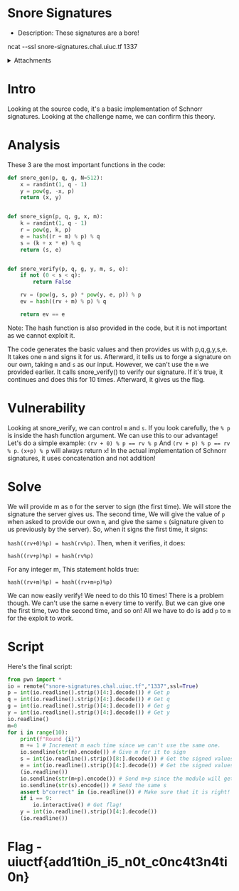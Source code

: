 # Snore Signatures

- Description: These signatures are a bore!

ncat --ssl snore-signatures.chal.uiuc.tf 1337

<details>
  <summary>Attachments</summary>
	
  [chal.py](https://uiuctf-2024-rctf-challenge-uploads.storage.googleapis.com/uploads/b477a42de9e90bafc5bd16405fee97b4b532d9b96e25330eb55ae1c2aa45e4f0/chal.py)
</details>


# Intro

Looking at the source code, it's a basic implementation of Schnorr signatures. Looking at the challenge name, we can confirm this theory.

# Analysis

These 3 are the most important functions in the code:

```python
def snore_gen(p, q, g, N=512):
    x = randint(1, q - 1)
    y = pow(g, -x, p)
    return (x, y)


def snore_sign(p, q, g, x, m):
    k = randint(1, q - 1)
    r = pow(g, k, p)
    e = hash((r + m) % p) % q
    s = (k + x * e) % q
    return (s, e)


def snore_verify(p, q, g, y, m, s, e):
    if not (0 < s < q):
        return False

    rv = (pow(g, s, p) * pow(y, e, p)) % p
    ev = hash((rv + m) % p) % q

    return ev == e
```

Note: The hash function is also provided in the code, but it is not important as we cannot exploit it.

The code generates the basic values and then provides us with p,q,g,y,s,e. It takes one `m` and signs it for us. Afterward, it tells us to forge a signature on our own, taking `m` and `s` as our input. However, we can't use the `m` we provided earlier. It calls snore_verify() to verify our signature. If it's true, it continues and does this for 10 times. Afterward, it gives us the flag.

# Vulnerability

Looking at snore_verify, we can control `m` and `s`. If you look carefully, the `% p` is inside the hash function argument. We can use this to our advantage! Let's do a simple example: `(rv + 0) % p == rv % p` And `(rv + p) % p == rv % p`. `(x+p) % p` will always return `x`! In the actual implementation of Schnorr signatures, it uses concatenation and not addition!

# Solve

We will provide m as `0` for the server to sign (the first time). We will store the signature the server gives us. The second time, We will give the value of `p` when asked to provide our own `m`, and give the same `s` (signature given to us previously by the server). So, when it signs the first time, it signs:

`hash((rv+0)%p) = hash(rv%p)`. 
Then, when it verifies, it does:

`hash((rv+p)%p) = hash(rv%p)`

For any integer m, This statement holds true:

`hash((rv+m)%p) = hash((rv+m+p)%p)`

We can now easily verify! We need to do this 10 times! There is a problem though. We can't use the same `m` every time to verify. But we can give one the first time, two the second time, and so on! All we have to do is add `p` to `m` for the exploit to work.

# Script

Here's the final script:

```python
from pwn import *
io = remote("snore-signatures.chal.uiuc.tf","1337",ssl=True)
p = int(io.readline().strip()[4:].decode()) # Get p
q = int(io.readline().strip()[4:].decode()) # Get q
g = int(io.readline().strip()[4:].decode()) # Get g
y = int(io.readline().strip()[4:].decode()) # Get y
io.readline()
m=0
for i in range(10):
	print(f"Round {i}")
	m += 1 # Increment m each time since we can't use the same one.
	io.sendline(str(m).encode()) # Give m for it to sign
	s = int(io.readline().strip()[8:].decode()) # Get the signed values
	e = int(io.readline().strip()[4:].decode()) # Get the signed values
	(io.readline())
	io.sendline(str(m+p).encode()) # Send m+p since the modulo will get rid of p.
	io.sendline(str(s).encode()) # Send the same s
	assert b"correct" in (io.readline()) # Make sure that it is right!
	if i == 9:
		io.interactive() # Get flag!
	y = int(io.readline().strip()[4:].decode())
	(io.readline())
```

# Flag - uiuctf{add1ti0n_i5_n0t_c0nc4t3n4ti0n}
